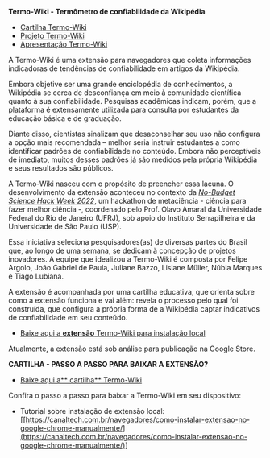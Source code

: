 <!-----

Yay, no errors, warnings, or alerts!

Conversion time: 0.377 seconds.


Using this Markdown file:

1. Paste this output into your source file.
2. See the notes and action items below regarding this conversion run.
3. Check the rendered output (headings, lists, code blocks, tables) for proper
   formatting and use a linkchecker before you publish this page.

Conversion notes:

* Docs to Markdown version 1.0β33
* Tue Sep 20 2022 09:18:49 GMT-0700 (PDT)
* Source doc: Textos complementares
----->

**Termo-Wiki - Termômetro de confiabilidade da Wikipédia**

* [Cartilha Termo-Wiki](./cartilha.md)
* [Projeto Termo-Wiki](./projeto.md)
* [Apresentação Termo-Wiki](./hackweek)

A Termo-Wiki é uma extensão para navegadores que coleta informações indicadoras de tendências de confiabilidade em artigos da Wikipédia.

Embora objetive ser uma grande enciclopédia de conhecimentos, a Wikipédia se cerca de desconfiança em meio à comunidade científica quanto à sua confiabilidade. Pesquisas acadêmicas indicam, porém, que a plataforma é extensamente utilizada para consulta por estudantes da educação básica e de graduação.

Diante disso, cientistas sinalizam que desaconselhar seu uso não configura a opção mais recomendada – melhor seria instruir estudantes a como identificar padrões de confiabilidade no conteúdo. Embora não perceptíveis de imediato, muitos desses padrões já são medidos pela própria Wikipédia e seus resultados são públicos. 

A Termo-Wiki nasceu com o propósito de preencher essa lacuna. O desenvolvimento da extensão aconteceu no contexto da _[No-Budget Science Hack Week 2022](https://www.reprodutibilidade.bio.br/no-budget-science-hack-week-2022)_, um hackathon de metaciência - ciência para fazer melhor ciência -, coordenado pelo Prof. Olavo Amaral da Universidade Federal do Rio de Janeiro (UFRJ), sob apoio do Instituto Serrapilheira e da Universidade de São Paulo (USP). 

Essa iniciativa seleciona pesquisadores(as) de diversas partes do Brasil que, ao longo de uma semana, se dedicam à concepção de projetos inovadores. A equipe que idealizou a Termo-Wiki é composta por Felipe Argolo, João Gabriel de Paula, Juliane Bazzo, Lisiane Müller, Núbia Marques e Tiago Lubiana.

A extensão é acompanhada por uma cartilha educativa, que orienta sobre como a extensão funciona e vai além: revela o processo pelo qual foi construída, que configura a própria forma de a Wikipédia captar indicativos de confiabilidade em seu conteúdo. 

* [Baixe aqui a **extensão** Termo-Wiki para instalação local]([https://github.com/fargolo/TermoWiki/archive/refs/heads/main.zip)

Atualmente, a extensão está sob análise para publicação na Google Store.


**CARTILHA - PASSO A PASSO PARA BAIXAR A EXTENSÃO?**
* [Baixe aqui a** cartilha** Termo-Wiki](./cartilha.md)
 
Confira o passo a passo para baixar a Termo-Wiki em seu dispositivo:

* Tutorial sobre instalação de extensão local:
[[https://canaltech.com.br/navegadores/como-instalar-extensao-no-google-chrome-manualmente/](https://canaltech.com.br/navegadores/como-instalar-extensao-no-google-chrome-manualmente/)]
